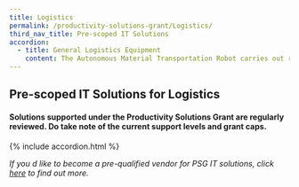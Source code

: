 ```yaml
---
title: Logistics
permalink: /productivity-solutions-grant/Logistics/
third_nav_title: Pre-scoped IT Solutions
accordion:
  - title: General Logistics Equipment
    content: The Autonomous Material Transportation Robot carries out repetitive handling processes such as the transportation of warehouse cargo and pallet independently and reliably within warehouse and manufacturing environment.Solution may be semi-autonomous to transport the material movement between locations. The robot movement could be operated with line-track technology, follow-me technology or manually controlled.Grant support: 80% of cost of equipment, up to $30,000 grant<br/><br/><a href='/productivity-solutions-grant/detailedfiles/detailedfilesrow24' target='_blank' style='color:#037e8a'>Autonomous Material Transportation Robot</a><br/><br/><br/>Mobile Computer transforms paper-based data recording and manually inventory counting into automate electronic data capture and transmission. Integrated with barcode scanner, RFID reader and wireless connectivity, the mobile computer improve productivity when warehouse workers manage goods.Solution is highly recommended to be able to integrate with applicant existing inventory or warehouse management system.Grant support: 80% of cost of equipment, up to $24,000 grant<br/><br/><a href='/productivity-solutions-grant/detailedfiles/detailedfilesrow73' target='_blank' style='color:#037e8a'>Mobile Computer (Warehouse application)</a><br/><br/><br/>The locking system leverages on functional elements of a lockset and the latest technologies to meet enterprise application demands. Solution helps to improve existing solution where reliable and flexible multiple access control is required for the secured spaces. The secure element provides tamper-proof security and stores all type of sensitive information. Solution leverages on industry standard encryption technologies.Grant support: 80% of cost of equipment, up to $16,000 grant<br/><br/><a href='/productivity-solutions-grant/detailedfiles/detailedfilesrow118' target='_blank' style='color:#037e8a'>Secure Locking System for Access Control</a><br/><br/><br/>The Static Parcel Dimension, Weight and Scan Equipment profiles parcel based on weight, volume, dimension and bar code information of freight for courier, postal and cargo industry as well as warehouse quickly and accurately . The equipment improves the handling process by taking quick measurement and automatically transferring the data so there is no slowdown in the operations.Grant support: 80% of cost of equipment, up to $17,000 grant<br/><br/><a href='/productivity-solutions-grant/detailedfiles/detailedfilesrow734' target='_blank' style='color:#037e8a'>Static Parcel Dimension, Weight and Scan Equipment</a><br/><br/><br/>The Smart Cabinet provides continuous stock monitoring and access control to the inventory stored in the Smart Cabinet. User information and usage can be retrieved for tracking and monitoring purpose. The storage system is ideal for storing of consumables and high value items.Grant Support: Direct Purchase: 80% of cost of equipment, up to $21,000 grant Subscription/Leasing: 80% of cost of equipment, up to $8,000/unit/year<br/><br/><a href='/productivity-solutions-grant/detailedfiles/detailedfilesrow735' target='_blank' style='color:#037e8a'>Smart Cabinet</a><br/>
---
```


## Pre-scoped IT Solutions for Logistics

#### Solutions supported under the Productivity Solutions Grant are regularly reviewed. Do take note of the current support levels and grant caps.

{% include accordion.html %}

*If you d like to become a pre-qualified vendor for PSG IT solutions, click <a target='_blank' href='https://www.imda.gov.sg/icmvendors' >here</a> to find out more.*

